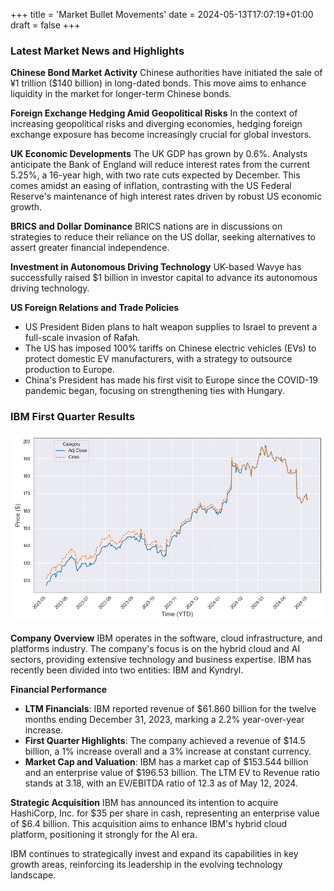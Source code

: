 +++
title = 'Market Bullet Movements'
date = 2024-05-13T17:07:19+01:00
draft = false
+++

### Latest Market News and Highlights

**Chinese Bond Market Activity**
Chinese authorities have initiated the sale of ¥1 trillion ($140 billion) in long-dated bonds. This move aims to enhance liquidity in the market for longer-term Chinese bonds. 

**Foreign Exchange Hedging Amid Geopolitical Risks**
In the context of increasing geopolitical risks and diverging economies, hedging foreign exchange exposure has become increasingly crucial for global investors.

**UK Economic Developments**
The UK GDP has grown by 0.6%. Analysts anticipate the Bank of England will reduce interest rates from the current 5.25%, a 16-year high, with two rate cuts expected by December. This comes amidst an easing of inflation, contrasting with the US Federal Reserve's maintenance of high interest rates driven by robust US economic growth.

**BRICS and Dollar Dominance**
BRICS nations are in discussions on strategies to reduce their reliance on the US dollar, seeking alternatives to assert greater financial independence.

**Investment in Autonomous Driving Technology**
UK-based Wavye has successfully raised $1 billion in investor capital to advance its autonomous driving technology.

**US Foreign Relations and Trade Policies**
- US President Biden plans to halt weapon supplies to Israel to prevent a full-scale invasion of Rafah.
- The US has imposed 100% tariffs on Chinese electric vehicles (EVs) to protect domestic EV manufacturers, with a strategy to outsource production to Europe.
- China's President has made his first visit to Europe since the COVID-19 pandemic began, focusing on strengthening ties with Hungary.

### IBM First Quarter Results

![IBM Stock](images/IBMStock.png)

**Company Overview**
IBM operates in the software, cloud infrastructure, and platforms industry. The company's focus is on the hybrid cloud and AI sectors, providing extensive technology and business expertise. IBM has recently been divided into two entities: IBM and Kyndryl.

**Financial Performance**
- **LTM Financials**: IBM reported revenue of $61.860 billion for the twelve months ending December 31, 2023, marking a 2.2% year-over-year increase.
- **First Quarter Highlights**: The company achieved a revenue of $14.5 billion, a 1% increase overall and a 3% increase at constant currency.
- **Market Cap and Valuation**: IBM has a market cap of $153.544 billion and an enterprise value of $196.53 billion. The LTM EV to Revenue ratio stands at 3.18, with an EV/EBITDA ratio of 12.3 as of May 12, 2024.

**Strategic Acquisition**
IBM has announced its intention to acquire HashiCorp, Inc. for $35 per share in cash, representing an enterprise value of $6.4 billion. This acquisition aims to enhance IBM's hybrid cloud platform, positioning it strongly for the AI era.

IBM continues to strategically invest and expand its capabilities in key growth areas, reinforcing its leadership in the evolving technology landscape.